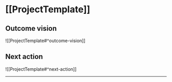 # [[ProjectTemplate]]
## Outcome vision
![[ProjectTemplate#^outcome-vision]]
## Next action
![[ProjectTemplate#^next-action]]

---
